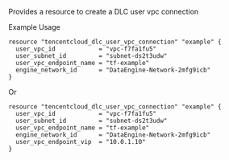 Provides a resource to create a DLC user vpc connection

Example Usage

```hcl
resource "tencentcloud_dlc_user_vpc_connection" "example" {
  user_vpc_id            = "vpc-f7fa1fu5"
  user_subnet_id         = "subnet-ds2t3udw"
  user_vpc_endpoint_name = "tf-example"
  engine_network_id      = "DataEngine-Network-2mfg9icb"
}
```

Or

```hcl
resource "tencentcloud_dlc_user_vpc_connection" "example" {
  user_vpc_id            = "vpc-f7fa1fu5"
  user_subnet_id         = "subnet-ds2t3udw"
  user_vpc_endpoint_name = "tf-example"
  engine_network_id      = "DataEngine-Network-2mfg9icb"
  user_vpc_endpoint_vip  = "10.0.1.10"
}
```
